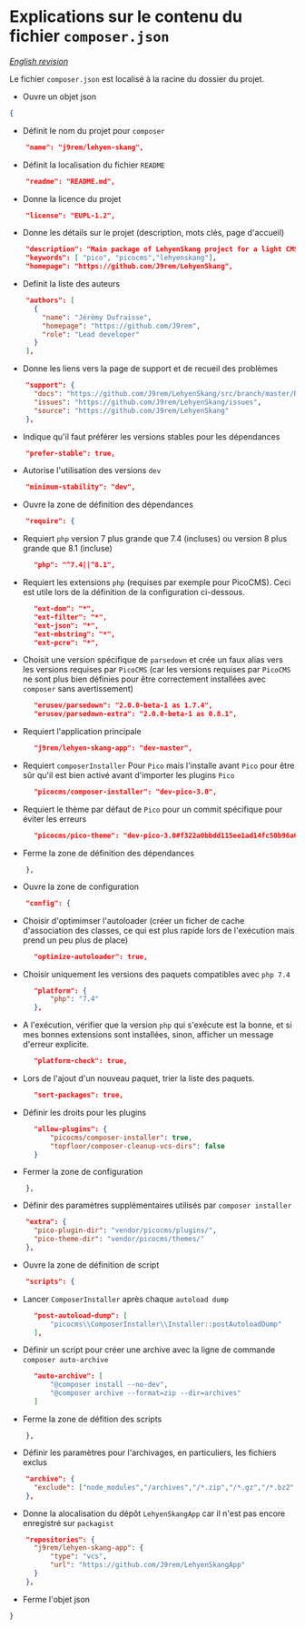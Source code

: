 # Explications sur le contenu du fichier `composer.json`

_[English revision](../en/composer-file-explanations.md)_

Le fichier `composer.json` est localisé à la racine du dossier du projet.

 - Ouvre un objet json
  ```json
  {
  ```
 - Définit le nom du projet pour `composer`
  ```json
      "name": "j9rem/lehyen-skang",
  ```
 - Définit la localisation du fichier `README`
  ```json
      "readme": "README.md",
  ```
 - Donne la licence du projet
  ```json
      "license": "EUPL-1.2",
  ```
 - Donne les détails sur le projet (description, mots clés, page d'accueil)
  ```json
      "description": "Main package of LehyenSkang project for a light CMS based on PicoCMS",
      "keywords": [ "pico", "picocms","lehyenskang"],
      "homepage": "https://github.com/J9rem/LehyenSkang",
  ```
 - Definit la liste des auteurs
  ```json
      "authors": [
        {
          "name": "Jérémy Dufraisse",
          "homepage": "https://github.com/J9rem",
          "role": "Lead developer"
        }
      ],
  ```
 - Donne les liens vers la page de support et de recueil des problèmes
  ```json
      "support": {
        "docs": "https://github.com/J9rem/LehyenSkang/src/branch/master/README.md",
        "issues": "https://github.com/J9rem/LehyenSkang/issues",
        "source": "https://github.com/J9rem/LehyenSkang"
      },
  ```
 - Indique qu'il faut préférer les versions stables pour les dépendances
  ```json
      "prefer-stable": true,
  ```
 - Autorise l'utilisation des versions `dev`
  ```json
      "minimum-stability": "dev",
  ```
 - Ouvre la zone de définition des dépendances
  ```json
      "require": {
  ```
 - Requiert `php` version 7 plus grande que 7.4 (incluses) ou version 8 plus grande que 8.1 (incluse)
  ```json
        "php": "^7.4||^8.1",
  ```
 - Requiert les extensions `php` (requises par exemple pour PicoCMS). Ceci est utile lors de la définition de la configuration ci-dessous.
  ```json
        "ext-dom": "*",
        "ext-filter": "*",
        "ext-json": "*",
        "ext-mbstring": "*",
        "ext-pcre": "*",
  ```
 - Choisit une version spécifique de `parsedown` et crée un faux alias vers les versions requises par `PicoCMS` (car les versions requises par `PicoCMS` ne sont plus bien définies pour être correctement installées avec `composer` sans avertissement)
  ```json
        "erusev/parsedown": "2.0.0-beta-1 as 1.7.4",
        "erusev/parsedown-extra": "2.0.0-beta-1 as 0.8.1",
  ```
 - Requiert l'application principale
  ```json
        "j9rem/lehyen-skang-app": "dev-master",
  ```
 - Requiert `composerInstaller` Pour `Pico` mais l'installe avant `Pico` pour être sûr qu'il est bien activé avant d'importer les plugins `Pico`
  ```json
        "picocms/composer-installer": "dev-pico-3.0",
  ```
 - Requiert le thème par défaut de `Pico` pour un commit spécifique pour éviter les erreurs
  ```json
        "picocms/pico-theme": "dev-pico-3.0#f322a0bbdd115ee1ad14fc50b96a07e79b2a9bd4"
  ```
 - Ferme la zone de définition des dépendances
  ```
      },
  ```
 - Ouvre la zone de configuration
  ```json
      "config": {
  ```
 - Choisir d'optimimser l'autoloader (créer un ficher de cache d'association des classes, ce qui est plus rapide lors de l'exécution mais prend un peu plus de place)
  ```json
        "optimize-autoloader": true,
  ```
 - Choisir uniquement les versions des paquets compatibles avec `php 7.4`
  ```json
        "platform": {
            "php": "7.4"
        },
  ```
 - A l'exécution, vérifier que la version `php` qui s'exécute est la bonne, et si mes bonnes extensions sont installées, sinon, afficher un message d'erreur explicite.
  ```json
        "platform-check": true,
  ```
 - Lors de l'ajout d'un nouveau paquet, trier la liste des paquets.
  ```json
        "sort-packages": true,
  ```
 - Définir les droits pour les plugins
  ```json
        "allow-plugins": {
            "picocms/composer-installer": true,
            "topfloor/composer-cleanup-vcs-dirs": false
        }
  ```
 - Fermer la zone de configuration
  ```
      },
  ```
 - Définir des paramètres supplémentaires utilisés par `composer installer`
  ```json
      "extra": {
        "pico-plugin-dir": "vendor/picocms/plugins/",
        "pico-theme-dir": "vendor/picocms/themes/"
      },
  ```
 - Ouvre la zone de définition de script
  ```json
      "scripts": {
  ```
 - Lancer `ComposerInstaller` après chaque `autoload dump`
  ```json
        "post-autoload-dump": [
            "picocms\\ComposerInstaller\\Installer::postAutoloadDump"
        ],
  ```
 - Définir un script pour créer une archive avec la ligne de commande `composer auto-archive`
  ```json
        "auto-archive": [
            "@composer install --no-dev",
            "@composer archive --format=zip --dir=archives"
        ]
  ```
 - Ferme la zone de défition des scripts
  ```
      },
  ```
 - Définir les paramètres pour l'archivages, en particuliers, les fichiers exclus
  ```json
      "archive": {
        "exclude": ["node_modules","/archives","/*.zip","/*.gz","/*.bz2","vendor/picocms/plugins/*/tests/"]
      },
  ```
 - Donne la alocalisation du dépôt `LehyenSkangApp` car il n'est pas encore enregistré sur `packagist`
  ```json
      "repositories": {
        "j9rem/lehyen-skang-app": {
            "type": "vcs",
            "url": "https://github.com/J9rem/LehyenSkangApp"
        }
      },
  ```
 - Ferme l'objet json
  ```
  }
  ```